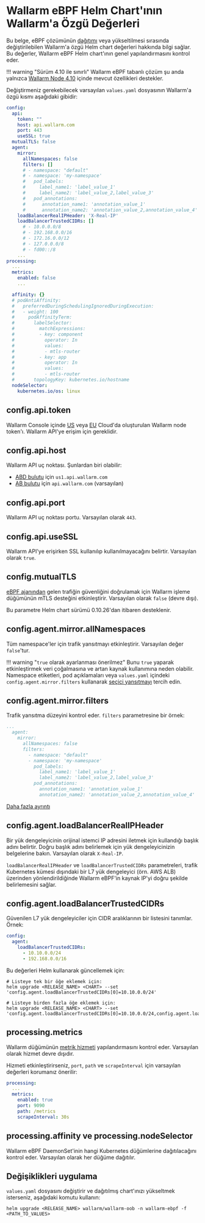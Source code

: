 # Wallarm eBPF Helm Chart'ının Wallarm'a Özgü Değerleri

Bu belge, eBPF çözümünün [dağıtımı](deployment.md) veya yükseltilmesi sırasında değiştirilebilen Wallarm'a özgü Helm chart değerleri hakkında bilgi sağlar. Bu değerler, Wallarm eBPF Helm chart'ının genel yapılandırmasını kontrol eder.

!!! warning "Sürüm 4.10 ile sınırlı"
    Wallarm eBPF tabanlı çözüm şu anda yalnızca [Wallarm Node 4.10](/4.10/installation/oob/ebpf/deployment/) içinde mevcut özellikleri destekler.

Değiştirmeniz gerekebilecek varsayılan `values.yaml` dosyasının Wallarm'a özgü kısmı aşağıdaki gibidir:

```yaml
config:
  api:
    token: ""
    host: api.wallarm.com
    port: 443
    useSSL: true
  mutualTLS: false
  agent:
    mirror:
      allNamespaces: false
      filters: []
      # - namespace: "default"
      # - namespace: 'my-namespace'
      #   pod_labels:
      #     label_name1: 'label_value_1'
      #     label_name2: 'label_value_2,label_value_3'
      #   pod_annotations:
      #      annotation_name1: 'annotation_value_1'
      #      annotation_name2: 'annotation_value_2,annotation_value_4'
    loadBalancerRealIPHeader: 'X-Real-IP'
    loadBalancerTrustedCIDRs: []
      # - 10.0.0.0/8
      # - 192.168.0.0/16
      # - 172.16.0.0/12
      # - 127.0.0.0/8
      # - fd00::/8
    ...
processing:
  ...
  metrics:
    enabled: false
    ...

  affinity: {}
  # podAntiAffinity:
  #   preferredDuringSchedulingIgnoredDuringExecution:
  #   - weight: 100
  #     podAffinityTerm:
  #       labelSelector:
  #         matchExpressions:
  #         - key: component
  #           operator: In
  #           values:
  #           - mtls-router
  #         - key: app
  #           operator: In
  #           values:
  #           - mtls-router
  #       topologyKey: kubernetes.io/hostname
  nodeSelector:
    kubernetes.io/os: linux
```

## config.api.token

Wallarm Console içinde [US](https://us1.my.wallarm.com/nodes) veya [EU](https://my.wallarm.com/nodes) Cloud'da oluşturulan Wallarm node token'ı. Wallarm API'ye erişim için gereklidir.

## config.api.host

Wallarm API uç noktası. Şunlardan biri olabilir:

* [ABD bulutu](../../../about-wallarm/overview.md#cloud) için `us1.api.wallarm.com`
* [AB bulutu](../../../about-wallarm/overview.md#cloud) için `api.wallarm.com` (varsayılan)

## config.api.port

Wallarm API uç noktası portu. Varsayılan olarak `443`.

## config.api.useSSL

Wallarm API'ye erişirken SSL kullanılıp kullanılmayacağını belirtir. Varsayılan olarak `true`.

## config.mutualTLS

[eBPF ajanından](deployment.md#how-it-works) gelen trafiğin güvenliğini doğrulamak için Wallarm işleme düğümünün mTLS desteğini etkinleştirir. Varsayılan olarak `false` (devre dışı).

Bu parametre Helm chart sürümü 0.10.26'dan itibaren desteklenir.

## config.agent.mirror.allNamespaces

Tüm namespace'ler için trafik yansıtmayı etkinleştirir. Varsayılan değer `false`'tur.

!!! warning "`true` olarak ayarlanması önerilmez"
    Bunu `true` yaparak etkinleştirmek veri çoğalmasına ve artan kaynak kullanımına neden olabilir. Namespace etiketleri, pod açıklamaları veya `values.yaml` içindeki `config.agent.mirror.filters` kullanarak [seçici yansıtmayı](selecting-packets.md) tercih edin.

## config.agent.mirror.filters

Trafik yansıtma düzeyini kontrol eder. `filters` parametresine bir örnek:

```yaml
...
  agent:
    mirror:
      allNamespaces: false
      filters:
        - namespace: "default"
        - namespace: 'my-namespace'
          pod_labels:
            label_name1: 'label_value_1'
            label_name2: 'label_value_2,label_value_3'
          pod_annotations:
            annotation_name1: 'annotation_value_1'
            annotation_name2: 'annotation_value_2,annotation_value_4'
```

[Daha fazla ayrıntı](selecting-packets.md)

## config.agent.loadBalancerRealIPHeader

Bir yük dengeleyicinin orijinal istemci IP adresini iletmek için kullandığı başlık adını belirtir. Doğru başlık adını belirlemek için yük dengeleyicinizin belgelerine bakın. Varsayılan olarak `X-Real-IP`.

`loadBalancerRealIPHeader` ve `loadBalancerTrustedCIDRs` parametreleri, trafik Kubernetes kümesi dışındaki bir L7 yük dengeleyici (örn. AWS ALB) üzerinden yönlendirildiğinde Wallarm eBPF'in kaynak IP'yi doğru şekilde belirlemesini sağlar.

## config.agent.loadBalancerTrustedCIDRs

Güvenilen L7 yük dengeleyiciler için CIDR aralıklarının bir listesini tanımlar. Örnek:

```yaml
config:
  agent:
    loadBalancerTrustedCIDRs:
      - 10.10.0.0/24
      - 192.168.0.0/16
```

Bu değerleri Helm kullanarak güncellemek için:

```
# Listeye tek bir öğe eklemek için:
helm upgrade <RELEASE_NAME> <CHART> --set 'config.agent.loadBalancerTrustedCIDRs[0]=10.10.0.0/24'

# Listeye birden fazla öğe eklemek için:
helm upgrade <RELEASE_NAME> <CHART> --set 'config.agent.loadBalancerTrustedCIDRs[0]=10.10.0.0/24,config.agent.loadBalancerTrustedCIDRs[1]=192.168.0.0/16'
```

## processing.metrics

Wallarm düğümünün [metrik hizmeti](../../../admin-en/configure-statistics-service.md) yapılandırmasını kontrol eder. Varsayılan olarak hizmet devre dışıdır.

Hizmeti etkinleştirirseniz, `port`, `path` ve `scrapeInterval` için varsayılan değerleri korumanız önerilir:

```yaml
processing:
  ...
  metrics:
    enabled: true
    port: 9090
    path: /metrics
    scrapeInterval: 30s
```

## processing.affinity ve processing.nodeSelector

Wallarm eBPF DaemonSet'inin hangi Kubernetes düğümlerine dağıtılacağını kontrol eder. Varsayılan olarak her düğüme dağıtılır.

## Değişiklikleri uygulama

`values.yaml` dosyasını değiştirir ve dağıtılmış chart'ınızı yükseltmek isterseniz, aşağıdaki komutu kullanın:

```
helm upgrade <RELEASE_NAME> wallarm/wallarm-oob -n wallarm-ebpf -f <PATH_TO_VALUES>
```